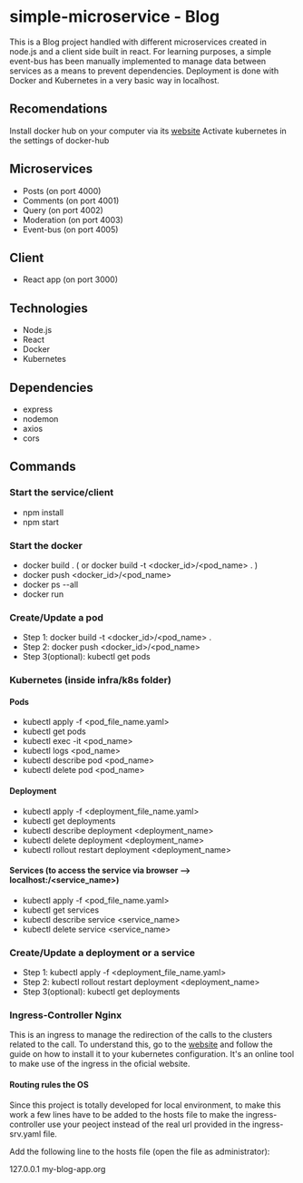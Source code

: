 # simple-microservice - Blog
This is a Blog project handled with different microservices created in node.js and a client side built in react.
For learning purposes, a simple event-bus has been manually implemented to manage data between services as a means to prevent dependencies.
Deployment is done with Docker and Kubernetes in a very basic way in localhost.

## Recomendations
Install docker hub on your computer via its [website](https://www.docker.com/)
Activate kubernetes in the settings of docker-hub

## Microservices
- Posts (on port 4000)
- Comments (on port 4001)
- Query (on port 4002)
- Moderation (on port 4003)
- Event-bus (on port 4005)

## Client
- React app (on port 3000)

## Technologies
- Node.js
- React
- Docker
- Kubernetes

## Dependencies
- express
- nodemon
- axios
- cors

## Commands

### Start the service/client
- npm install
- npm start

### Start the docker
- docker build . ( or docker build -t <docker_id>/<pod_name> . )
- docker push <docker_id>/<pod_name>
- docker ps --all
- docker run <image>

### Create/Update a pod
- Step 1: docker build -t <docker_id>/<pod_name> .
- Step 2: docker push <docker_id>/<pod_name>
- Step 3(optional): kubectl get pods

### Kubernetes (inside infra/k8s folder)
#### Pods
- kubectl apply -f <pod_file_name.yaml>
- kubectl get pods
- kubectl exec -it <pod_name> <command>
- kubectl logs <pod_name>
- kubectl describe pod <pod_name>
- kubectl delete pod <pod_name>
#### Deployment
- kubectl apply -f <deployment_file_name.yaml>
- kubectl get deployments
- kubectl describe deployment <deployment_name>
- kubectl delete deployment <deployment_name>
- kubectl rollout restart deployment <deployment_name>
#### Services (to access the service via browser --> localhost:<port>/<service_name>)
- kubectl apply -f <pod_file_name.yaml>
- kubectl get services
- kubectl describe service <service_name>
- kubectl delete service <service_name>

### Create/Update a deployment or a service
- Step 1: kubectl apply -f <deployment_file_name.yaml>
- Step 2: kubectl rollout restart deployment <deployment_name>
- Step 3(optional): kubectl get deployments

### Ingress-Controller Nginx
This is an ingress to manage the redirection of the calls to the clusters related to the call.
To understand this, go to the [website](https://kubernetes.github.io/ingress-nginx/deploy/) and follow the guide
on how to install it to your kubernetes configuration.
It's an online tool to make use of the ingress in the oficial website.

#### Routing rules the OS
Since this project is totally developed for local environment, to make this work a few lines have to be added to
the hosts file to make the ingress-controller use your peoject instead of the real url provided in the ingress-srv.yaml file.

Add the following line to the hosts file (open the file as administrator):

127.0.0.1 my-blog-app.org
